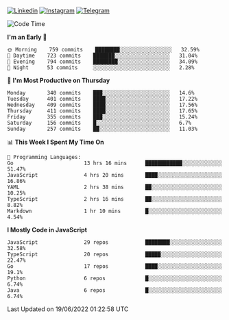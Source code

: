 [![Linkedin](https://img.shields.io/badge/-Archie-blue?style=flat-square&labelColor=gray&logo=Linkedin&logoColor=white&link=https://www.linkedin.com/in/archisdi)](https://www.linkedin.com/in/archisdi)
[![Instagram](https://img.shields.io/badge/-@archisdi-orange?style=flat-square&labelColor=gray&logo=Instagram&logoColor=white&link=https://www.instagram.com/archisdi)](https://www.instagram.com/archisdi)
[![Telegram](https://img.shields.io/badge/-aai-informational?style=flat-square&labelColor=gray&logo=telegram&logoColor=white&link=https://t.me/archisdi)](https://t.me/archisdi)

<!--START_SECTION:waka-->
![Code Time](http://img.shields.io/badge/Code%20Time-0%20secs-blue)

**I'm an Early 🐤** 

```text
🌞 Morning    759 commits    ████████░░░░░░░░░░░░░░░░░   32.59% 
🌆 Daytime    723 commits    ███████░░░░░░░░░░░░░░░░░░   31.04% 
🌃 Evening    794 commits    ████████░░░░░░░░░░░░░░░░░   34.09% 
🌙 Night      53 commits     ░░░░░░░░░░░░░░░░░░░░░░░░░   2.28%

```
📅 **I'm Most Productive on Thursday** 

```text
Monday       340 commits    ███░░░░░░░░░░░░░░░░░░░░░░   14.6% 
Tuesday      401 commits    ████░░░░░░░░░░░░░░░░░░░░░   17.22% 
Wednesday    409 commits    ████░░░░░░░░░░░░░░░░░░░░░   17.56% 
Thursday     411 commits    ████░░░░░░░░░░░░░░░░░░░░░   17.65% 
Friday       355 commits    ███░░░░░░░░░░░░░░░░░░░░░░   15.24% 
Saturday     156 commits    █░░░░░░░░░░░░░░░░░░░░░░░░   6.7% 
Sunday       257 commits    ██░░░░░░░░░░░░░░░░░░░░░░░   11.03%

```


📊 **This Week I Spent My Time On** 

```text
💬 Programming Languages: 
Go                       13 hrs 16 mins      ████████████░░░░░░░░░░░░░   51.47% 
JavaScript               4 hrs 20 mins       ████░░░░░░░░░░░░░░░░░░░░░   16.86% 
YAML                     2 hrs 38 mins       ██░░░░░░░░░░░░░░░░░░░░░░░   10.25% 
TypeScript               2 hrs 16 mins       ██░░░░░░░░░░░░░░░░░░░░░░░   8.82% 
Markdown                 1 hr 10 mins        █░░░░░░░░░░░░░░░░░░░░░░░░   4.54%

```

**I Mostly Code in JavaScript** 

```text
JavaScript               29 repos            ████████░░░░░░░░░░░░░░░░░   32.58% 
TypeScript               20 repos            █████░░░░░░░░░░░░░░░░░░░░   22.47% 
Go                       17 repos            ████░░░░░░░░░░░░░░░░░░░░░   19.1% 
Python                   6 repos             █░░░░░░░░░░░░░░░░░░░░░░░░   6.74% 
Java                     6 repos             █░░░░░░░░░░░░░░░░░░░░░░░░   6.74%

```



 Last Updated on 19/06/2022 01:22:58 UTC
<!--END_SECTION:waka-->